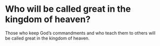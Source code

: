 # Who will be called great in the kingdom of heaven?

Those who keep God’s commandments and who teach them to others will be called great in the kingdom of heaven.
